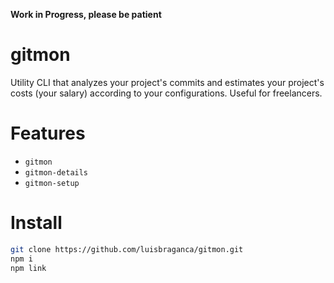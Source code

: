**Work in Progress, please be patient**

# gitmon

Utility CLI that analyzes your project's commits and estimates your project's costs (your salary) according to your configurations. Useful for freelancers.

# Features

* `gitmon`
* `gitmon-details`
* `gitmon-setup`

# Install

```bash
git clone https://github.com/luisbraganca/gitmon.git
npm i
npm link
```